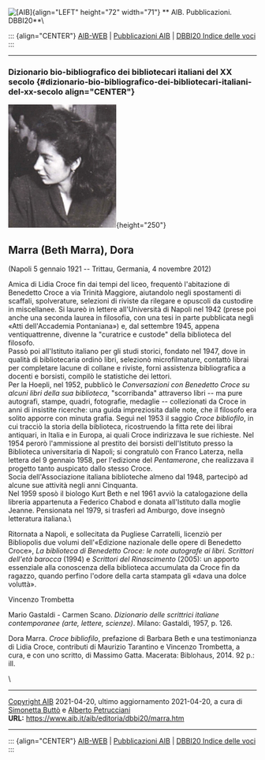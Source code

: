 ![\[AIB\]](/aib/wi/aibv72.gif){align="LEFT" height="72" width="71"}
** AIB. Pubblicazioni. DBBI20**\

::: {align="CENTER"}
[AIB-WEB](/) \| [Pubblicazioni AIB](/pubblicazioni/) \| [DBBI20 Indice
delle voci](dbbi20.htm)
:::

------------------------------------------------------------------------

### Dizionario bio-bibliografico dei bibliotecari italiani del XX secolo {#dizionario-bio-bibliografico-dei-bibliotecari-italiani-del-xx-secolo align="CENTER"}

![\[Ritratto\]](marra.jpg){height="250"}

## Marra (Beth Marra), Dora

(Napoli 5 gennaio 1921 -- Trittau, Germania, 4 novembre 2012)

Amica di Lidia Croce fin dai tempi del liceo, frequentò l\'abitazione di
Benedetto Croce a via Trinità Maggiore, aiutandolo negli spostamenti di
scaffali, spolverature, selezioni di riviste da rilegare e opuscoli da
custodire in miscellanee. Si laureò in lettere all\'Università di Napoli
nel 1942 (prese poi anche una seconda laurea in filosofia, con una tesi
in parte pubblicata negli «Atti dell\'Accademia Pontaniana») e, dal
settembre 1945, appena ventiquattrenne, divenne la \"curatrice e
custode\" della biblioteca del filosofo.\
Passò poi all\'Istituto italiano per gli studi storici, fondato nel
1947, dove in qualità di bibliotecaria ordinò libri, selezionò
microfilmature, contattò librai per completare lacune di collane e
riviste, fornì assistenza bibliografica a docenti e borsisti, compilò le
statistiche dei lettori.\
Per la Hoepli, nel 1952, pubblicò le *Conversazioni con Benedetto Croce
su alcuni libri della sua biblioteca*, \"scorribanda\" attraverso libri
-- ma pure autografi, stampe, quadri, fotografie, medaglie --
collezionati da Croce in anni di insistite ricerche: una guida
impreziosita dalle note, che il filosofo era solito apporre con minuta
grafia. Seguì nel 1953 il saggio *Croce bibliofilo*, in cui tracciò la
storia della biblioteca, ricostruendo la fitta rete dei librai
antiquari, in Italia e in Europa, ai quali Croce indirizzava le sue
richieste. Nel 1954 perorò l\'ammissione al prestito dei borsisti
dell\'Istituto presso la Biblioteca universitaria di Napoli; si
congratulò con Franco Laterza, nella lettera del 9 gennaio 1958, per
l\'edizione del *Pentamerone*, che realizzava il progetto tanto
auspicato dallo stesso Croce.\
Socia dell\'Associazione italiana biblioteche almeno dal 1948, partecipò
ad alcune sue attività negli anni Cinquanta.\
Nel 1959 sposò il biologo Kurt Beth e nel 1961 avviò la catalogazione
della libreria appartenuta a Federico Chabod e donata all\'Istituto
dalla moglie Jeanne. Pensionata nel 1979, si trasferì ad Amburgo, dove
insegnò letteratura italiana.\

Ritornata a Napoli, e sollecitata da Pugliese Carratelli, licenziò per
Bibliopolis due volumi dell\'«Edizione nazionale delle opere di
Benedetto Croce», *La biblioteca di Benedetto Croce: le note autografe
ai libri. Scrittori dell\'età barocca* (1994) e *Scrittori del
Rinascimento* (2005): un apporto essenziale alla conoscenza della
biblioteca accumulata da Croce fin da ragazzo, quando perfino l\'odore
della carta stampata gli «dava una dolce voluttà».

Vincenzo Trombetta

Mario Gastaldi - Carmen Scano. *Dizionario delle scrittrici italiane
contemporanee (arte, lettere, scienze)*. Milano: Gastaldi, 1957, p. 126.

Dora Marra. *Croce bibliofilo*, prefazione di Barbara Beth e una
testimonianza di Lidia Croce, contributi di Maurizio Tarantino e
Vincenzo Trombetta, a cura, e con uno scritto, di Massimo Gatta.
Macerata: Biblohaus, 2014. 92 p.: ill.

\

------------------------------------------------------------------------

[Copyright AIB](/su-questo-sito/dichiarazione-di-copyright-aib-web/)
2021-04-20, ultimo aggiornamento 2021-04-20, a cura di [Simonetta
Buttò](/aib/redazione3.htm) e [Alberto
Petrucciani](/su-questo-sito/redazione-aib-web/)\
**URL:** https://www.aib.it/aib/editoria/dbbi20/marra.htm

------------------------------------------------------------------------

::: {align="CENTER"}
[AIB-WEB](/) \| [Pubblicazioni AIB](/pubblicazioni/) \| [DBBI20 Indice
delle voci](dbbi20.htm)
:::
